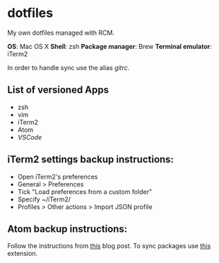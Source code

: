 # dotfiles
My own dotfiles managed with RCM.

**OS**: Mac OS X
**Shell**: zsh
**Package manager**: Brew
**Terminal emulator**: iTerm2

In order to handle sync use the alias *gitrc*.

## List of versioned Apps
* zsh
* vim
* iTerm2
* Atom
* *VSCode*

## iTerm2 settings backup instructions:
* Open iTerm2's preferences
* General > Preferences
* Tick "Load preferences from a custom folder"
* Specify ~/iTerm2/
* Profiles > Other actions > Import JSON profile

## Atom backup instructions:
Follow the instructions from [this](https://pawelgrzybek.com/sync-atom-between-multiple-devices/) blog post.
To sync packages use [this](https://atom.io/packages/package-sync) extension.
